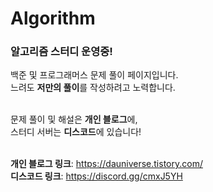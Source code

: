 # Algorithm

### 알고리즘 스터디 운영중!


백준 및 프로그래머스 문제 풀이 페이지입니다.</br>
느려도 **저만의 풀이**를 작성하려고 노력합니다.</br></br>

문제 풀이 및 해설은 **개인 블로그**에, </br>
스터디 서버는 **디스코드**에 있습니다!</br></br>


**개인 블로그 링크**: https://dauniverse.tistory.com/</br>
**디스코드 링크**: https://discord.gg/cmxJ5YH
